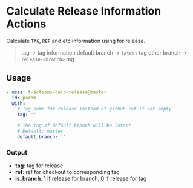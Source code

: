 # Calculate Release Information Actions

Calculate `TAG`, `REF` and etc information using for release.

> tag -> tag information
> default branch -> `latest` tag
> other branch -> `release-<branch>` tag

## Usage

```yaml
- uses: t-actions/calc-release@master
  id: param
  with:
    # Tag name for release instead of github.ref if not empty
    tag: ''

    # The tag of default branch will be latest
    # Default: master
    default_branch: ''
```

### Output

* **tag**: tag for release
* **ref**: ref for checkout to corresponding tag
* **is_branch**: 1 if release for branch, 0 if release for tag
